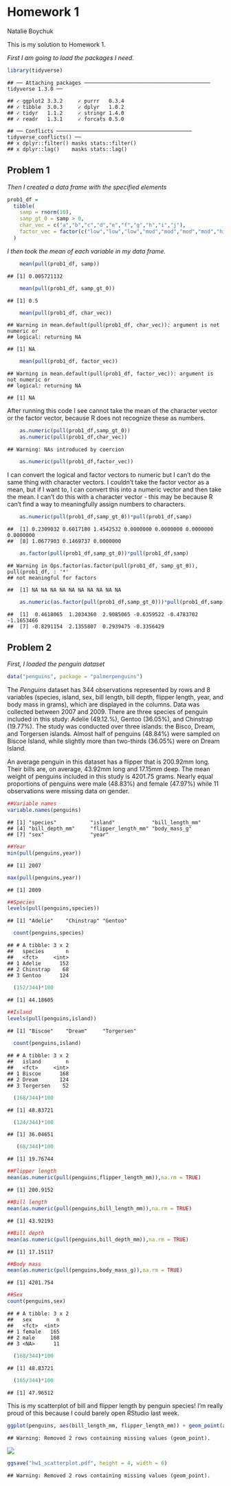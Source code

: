 Homework 1
================
Natalie Boychuk

This is my solution to Homework 1.

*First I am going to load the packages I need.*

``` r
library(tidyverse)
```

    ## ── Attaching packages ───────────────────────────────────────── tidyverse 1.3.0 ──

    ## ✓ ggplot2 3.3.2     ✓ purrr   0.3.4
    ## ✓ tibble  3.0.3     ✓ dplyr   1.0.2
    ## ✓ tidyr   1.1.2     ✓ stringr 1.4.0
    ## ✓ readr   1.3.1     ✓ forcats 0.5.0

    ## ── Conflicts ──────────────────────────────────────────── tidyverse_conflicts() ──
    ## x dplyr::filter() masks stats::filter()
    ## x dplyr::lag()    masks stats::lag()

## Problem 1

*Then I created a data frame with the specified elements*

``` r
prob1_df =
  tibble(
    samp = rnorm(10),
    samp_gt_0 = samp > 0,
    char_vec = c("a","b","c","d","e","f","g","h","i","j"),
    factor_vec = factor(c("low","low","low","mod","mod","mod","mod","high","high","high"))
  )
```

*I then took the mean of each variable in my data frame.*

``` r
    mean(pull(prob1_df, samp))
```

    ## [1] 0.005721132

``` r
    mean(pull(prob1_df, samp_gt_0))
```

    ## [1] 0.5

``` r
    mean(pull(prob1_df, char_vec))
```

    ## Warning in mean.default(pull(prob1_df, char_vec)): argument is not numeric or
    ## logical: returning NA

    ## [1] NA

``` r
    mean(pull(prob1_df, factor_vec))
```

    ## Warning in mean.default(pull(prob1_df, factor_vec)): argument is not numeric or
    ## logical: returning NA

    ## [1] NA

After running this code I see cannot take the mean of the character
vector or the factor vector, because R does not recognize these as
numbers.

``` r
    as.numeric(pull(prob1_df,samp_gt_0)) 
    as.numeric(pull(prob1_df,char_vec))
```

    ## Warning: NAs introduced by coercion

``` r
    as.numeric(pull(prob1_df,factor_vec))
```

I can convert the logical and factor vectors to numeric but I can’t do
the same thing with character vectors. I couldn’t take the factor vector
as a mean, but if I want to, I can convert this into a numeric vector
and then take the mean. I can’t do this with a character vector - this
may be because R can’t find a way to meaningfully assign numbers to
characters.

``` r
    as.numeric(pull(prob1_df,samp_gt_0))*pull(prob1_df,samp)
```

    ##  [1] 0.2309032 0.6017180 1.4542532 0.0000000 0.0000000 0.0000000 0.0000000
    ##  [8] 1.0677903 0.1469737 0.0000000

``` r
    as.factor(pull(prob1_df,samp_gt_0))*pull(prob1_df,samp)
```

    ## Warning in Ops.factor(as.factor(pull(prob1_df, samp_gt_0)), pull(prob1_df, : '*'
    ## not meaningful for factors

    ##  [1] NA NA NA NA NA NA NA NA NA NA

``` r
    as.numeric(as.factor(pull(prob1_df,samp_gt_0)))*pull(prob1_df,samp)
```

    ##  [1]  0.4618065  1.2034360  2.9085065 -0.6359522 -0.4783702 -1.1653466
    ##  [7] -0.8291154  2.1355807  0.2939475 -0.3356429

## Problem 2

*First, I loaded the penguin dataset*

``` r
data("penguins", package = "palmerpenguins")
```

The *Penguins* dataset has 344 observations represented by rows and 8
variables (species, island, sex, bill length, bill depth, flipper
length, year, and body mass in grams), which are displayed in the
columns. Data was collected between 2007 and 2009. There are three
species of penguin included in this study: Adelie (49.12.%), Gentoo
(36.05%), and Chinstrap (19.77%). The study was conducted over three
islands: the Bisco, Dream, and Torgersen islands. Almost half of
penguins (48.84%) were sampled on Biscoe Island, while slightly more
than two-thirds (36.05%) were on Dream Island.

An average penguin in this dataset has a flipper that is 200.92mm long.
Their bills are, on average, 43.92mm long and 17.15mm deep. The mean
weight of penguins included in this study is 4201.75 grams. Nearly equal
proportions of penguins were male (48.83%) and female (47.97%) while 11
observations were missing data on gender.

``` r
##Variable names
variable.names(penguins)
```

    ## [1] "species"           "island"            "bill_length_mm"   
    ## [4] "bill_depth_mm"     "flipper_length_mm" "body_mass_g"      
    ## [7] "sex"               "year"

``` r
##Year 
min(pull(penguins,year))
```

    ## [1] 2007

``` r
max(pull(penguins,year))
```

    ## [1] 2009

``` r
##Species 
levels(pull(penguins,species))
```

    ## [1] "Adelie"    "Chinstrap" "Gentoo"

``` r
  count(penguins,species)
```

    ## # A tibble: 3 x 2
    ##   species       n
    ##   <fct>     <int>
    ## 1 Adelie      152
    ## 2 Chinstrap    68
    ## 3 Gentoo      124

``` r
  (152/344)*100
```

    ## [1] 44.18605

``` r
##Island 
levels(pull(penguins,island))
```

    ## [1] "Biscoe"    "Dream"     "Torgersen"

``` r
  count(penguins,island)
```

    ## # A tibble: 3 x 2
    ##   island        n
    ##   <fct>     <int>
    ## 1 Biscoe      168
    ## 2 Dream       124
    ## 3 Torgersen    52

``` r
  (168/344)*100
```

    ## [1] 48.83721

``` r
  (124/344)*100
```

    ## [1] 36.04651

``` r
   (68/344)*100
```

    ## [1] 19.76744

``` r
##Flipper length 
mean(as.numeric(pull(penguins,flipper_length_mm)),na.rm = TRUE)
```

    ## [1] 200.9152

``` r
##Bill length 
mean(as.numeric(pull(penguins,bill_length_mm)),na.rm = TRUE)
```

    ## [1] 43.92193

``` r
##Bill depth 
mean(as.numeric(pull(penguins,bill_depth_mm)),na.rm = TRUE)
```

    ## [1] 17.15117

``` r
##Body mass
mean(as.numeric(pull(penguins,body_mass_g)),na.rm = TRUE)
```

    ## [1] 4201.754

``` r
##Sex
count(penguins,sex)
```

    ## # A tibble: 3 x 2
    ##   sex        n
    ##   <fct>  <int>
    ## 1 female   165
    ## 2 male     168
    ## 3 <NA>      11

``` r
  (168/344)*100
```

    ## [1] 48.83721

``` r
  (165/344)*100
```

    ## [1] 47.96512

This is my scatterplot of bill and flipper length by penguin species\!
I’m really proud of this because I could barely open RStudio last
week.

``` r
ggplot(penguins, aes(bill_length_mm, flipper_length_mm)) + geom_point(aes(colour = species)) + ggtitle("Penguin Bill and Flipper Length in mm") + labs (y = "Flipper Length (mm)", x = "Bill Length (mm)")
```

    ## Warning: Removed 2 rows containing missing values (geom_point).

![](1_P8105_HW_files/figure-gfm/making%20my%20scatterplot%20and%20saving%20it-1.png)<!-- -->

``` r
ggsave("hw1_scatterplot.pdf", height = 4, width = 6)
```

    ## Warning: Removed 2 rows containing missing values (geom_point).

